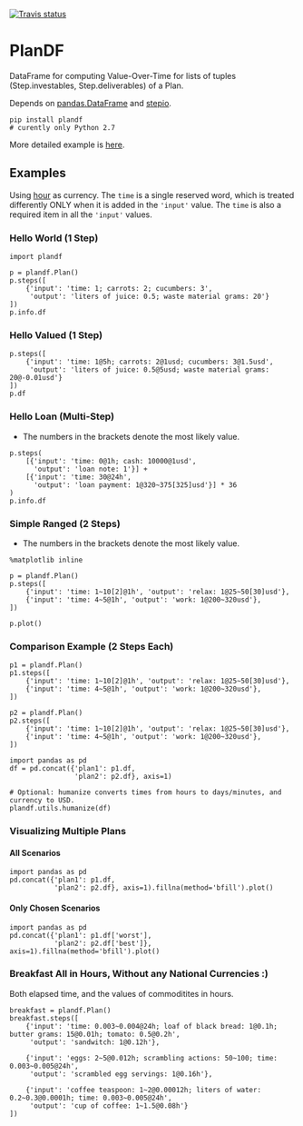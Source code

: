 [![Travis status](https://img.shields.io/travis/WeFindX/PlanDF/master.svg?style=flat)](https://travis-ci.org/WeFindX/PlanDF)
# PlanDF
DataFrame for computing Value-Over-Time for lists of tuples (Step.investables, Step.deliverables) of a Plan.

Depends on [pandas.DataFrame](http://pandas.pydata.org/pandas-docs/stable/generated/pandas.DataFrame.html) and [stepio](https://github.com/wefindx/StepIO).

```
pip install plandf 
# curently only Python 2.7
```
More detailed example is [here](/README.ipynb).
## Examples
Using [hour](https://research.stlouisfed.org/fred2/series/CES0500000003) as currency. The ``time`` is a single reserved word, which is treated differently ONLY when it is added in the ``'input'`` value. The ``time`` is also a required item in all the ``'input'`` values.

### Hello World (1 Step)
```{python}
import plandf

p = plandf.Plan()
p.steps([
    {'input': 'time: 1; carrots: 2; cucumbers: 3',
     'output': 'liters of juice: 0.5; waste material grams: 20'}
])
p.info.df
```
### Hello Valued (1 Step)
```{python}
p.steps([
    {'input': 'time: 1@5h; carrots: 2@1usd; cucumbers: 3@1.5usd',
     'output': 'liters of juice: 0.5@5usd; waste material grams: 20@-0.01usd'}
])
p.df
```

### Hello Loan (Multi-Step)
* The numbers in the brackets denote the most likely value.
```{python}
p.steps(
    [{'input': 'time: 0@1h; cash: 10000@1usd',
      'output': 'loan note: 1'}] +
    [{'input': 'time: 30@24h',
      'output': 'loan payment: 1@320~375[325]usd'}] * 36
)
p.info.df
```

### Simple Ranged (2 Steps)
* The numbers in the brackets denote the most likely value.

```{python}
%matplotlib inline

p = plandf.Plan()
p.steps([
    {'input': 'time: 1~10[2]@1h', 'output': 'relax: 1@25~50[30]usd'},
    {'input': 'time: 4~5@1h', 'output': 'work: 1@200~320usd'},
])

p.plot()
```

### Comparison Example (2 Steps Each)
```{python}
p1 = plandf.Plan()
p1.steps([
    {'input': 'time: 1~10[2]@1h', 'output': 'relax: 1@25~50[30]usd'},
    {'input': 'time: 4~5@1h', 'output': 'work: 1@200~320usd'},
])

p2 = plandf.Plan()
p2.steps([
    {'input': 'time: 1~10[2]@1h', 'output': 'relax: 1@25~50[30]usd'},
    {'input': 'time: 4~5@1h', 'output': 'work: 1@200~320usd'},
])

import pandas as pd
df = pd.concat({'plan1': p1.df,
                'plan2': p2.df}, axis=1)

# Optional: humanize converts times from hours to days/minutes, and currency to USD.
plandf.utils.humanize(df)
```

### Visualizing Multiple Plans
#### All Scenarios
```{python}
import pandas as pd
pd.concat({'plan1': p1.df,
           'plan2': p2.df}, axis=1).fillna(method='bfill').plot()
```
#### Only Chosen Scenarios
```{python}
import pandas as pd
pd.concat({'plan1': p1.df['worst'],
           'plan2': p2.df['best']}, axis=1).fillna(method='bfill').plot()
```

### Breakfast All in Hours, Without any National Currencies :)

Both elapsed time, and the values of commoditites in hours.

```{python}
breakfast = plandf.Plan()
breakfast.steps([
    {'input': 'time: 0.003~0.004@24h; loaf of black bread: 1@0.1h; butter grams: 15@0.01h; tomato: 0.5@0.2h',
     'output': 'sandwitch: 1@0.12h'},

    {'input': 'eggs: 2~5@0.012h; scrambling actions: 50~100; time: 0.003~0.005@24h',
     'output': 'scrambled egg servings: 1@0.16h'},

    {'input': 'coffee teaspoon: 1~2@0.00012h; liters of water: 0.2~0.3@0.0001h; time: 0.003~0.005@24h',
     'output': 'cup of coffee: 1~1.5@0.08h'}
])
```
